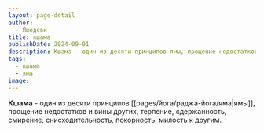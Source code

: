 ```yaml
---
layout: page-detail
author:
  - Яшодеви
title: кшама
publishDate: 2024-09-01
description: Кшама - один из десяти принципов ямы, прощение недостатков и вины других, терпение, сдержанность, смирение, снисходительность, покорность, милость к другим.
tags:
  - кшама
  - яма
image:
---
```

**Кшама** - один из десяти принципов [[pages/йога/раджа-йога/яма|ямы]], прощение недостатков и вины других, терпение, сдержанность, смирение, снисходительность, покорность, милость к другим.

